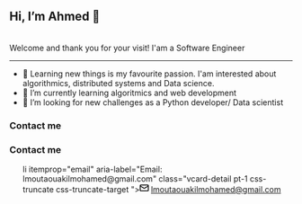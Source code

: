<h2> Hi, I’m Ahmed 👋 </h2>
<br/>
Welcome and thank you for your visit! I'am a Software Engineer
<hr/>
<ul>
  <li> 👀 Learning new things is my favourite passion. I'am interested about algorithmics, distributed systems and Data science.</li>
  <li> 🌱 I’m currently learning algoritmics and web development </li>
  <li> 💞️ I’m looking for new challenges as a Python developer/ Data scientist </li>
</ul>
<h3>Contact me </>

<h3>Contact me</h3>
<ul>
  li itemprop="email" aria-label="Email: lmoutaouakilmohamed@gmail.com" class="vcard-detail pt-1 css-truncate css-truncate-target "><svg class="octicon octicon-mail" viewBox="0 0 16 16" version="1.1" width="16" height="16" aria-hidden="true"><path fill-rule="evenodd" d="M1.75 2A1.75 1.75 0 000 3.75v.736a.75.75 0 000 .027v7.737C0 13.216.784 14 1.75 14h12.5A1.75 1.75 0 0016 12.25v-8.5A1.75 1.75 0 0014.25 2H1.75zM14.5 4.07v-.32a.25.25 0 00-.25-.25H1.75a.25.25 0 00-.25.25v.32L8 7.88l6.5-3.81zm-13 1.74v6.441c0 .138.112.25.25.25h12.5a.25.25 0 00.25-.25V5.809L8.38 9.397a.75.75 0 01-.76 0L1.5 5.809z"></path></svg>
          <a class="u-email Link--primary " href="mailto:&#x6c;&#x6d;&#x6f;&#x75;&#x74;&#x61;&#x6f;&#x75;&#x61;&#x6b;&#x69;&#x6c;&#x6d;&#x6f;&#x68;&#x61;&#x6d;&#x65;&#x64;&#x40;&#x67;&#x6d;&#x61;&#x69;&#x6c;&#x2e;&#x63;&#x6f;&#x6d;">&#x6c;&#x6d;&#x6f;&#x75;&#x74;&#x61;&#x6f;&#x75;&#x61;&#x6b;&#x69;&#x6c;&#x6d;&#x6f;&#x68;&#x61;&#x6d;&#x65;&#x64;&#x40;&#x67;&#x6d;&#x61;&#x69;&#x6c;&#x2e;&#x63;&#x6f;&#x6d;</a>
</li>
</ul>
